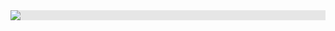 
<img style="display: block;-webkit-user-select: none;margin: auto;background-color: hsl(0, 0%, 90%);" src="https://media4.giphy.com/media/95OIHJppkEK6Q/giphy.gif?cid=790b7611e75d169c9a4074652099b4be9708f2542366bea0&rid=giphy.gif&ct=g">


